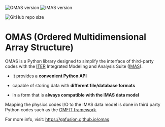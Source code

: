 ![OMAS version](https://img.shields.io/github/tag-date/gafusion/omas.svg?label=OMAS&color=blue)
![IMAS version](https://img.shields.io/badge/IMAS-3.41.0-yellow)

![GitHub repo size](https://img.shields.io/github/repo-size/gafusion/omas.svg?color=blue)

# **OMAS** (**O**rdered **M**ultidimensional **A**rray **S**tructure)

OMAS is a Python library designed to simplify the interface of third-party codes with the [ITER](http://iter.org) Integrated Modeling and Analysis Suite ([IMAS](https://confluence.iter.org/display/IMP)).

* It provides a **convenient Python API**

* capable of storing data with **different file/database formats**

* in a form that is **always compatible with the IMAS data model**

Mapping the physics codes I/O to the IMAS data model is done in third party Python codes such as the [OMFIT framework](https://omfit.io).

For more info, visit: https://gafusion.github.io/omas
